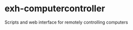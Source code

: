 exh-computercontroller
======================

Scripts and web interface for remotely controlling computers 